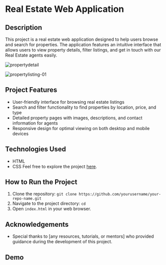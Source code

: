 ﻿


# Real Estate Web Application

## Description
This project is a real estate web application designed to help users browse and search for properties. The application features an intuitive interface that allows users to view property details, filter listings, and get in touch with our Real Estate agents easily.

![propertydetail](https://github.com/user-attachments/assets/68db6dee-1c5b-42bf-8aa2-00d330e460b9)

![propertylisting-01](https://github.com/user-attachments/assets/4718cefe-8628-45ed-b6c2-dce850827b00)


## Project Features
- User-friendly interface for browsing real estate listings
- Search and filter functionality to find properties by location, price, and type
- Detailed property pages with images, descriptions, and contact information for agents
- Responsive design for optimal viewing on both desktop and mobile devices

## Technologies Used
- HTML
- CSS
Feel free to explore the project [here](your-github-pages-link).

## How to Run the Project
1. Clone the repository: `git clone https://github.com/yourusername/your-repo-name.git`
2. Navigate to the project directory: `cd `
3. Open `index.html` in your web browser.

## Acknowledgements
- Special thanks to [any resources, tutorials, or mentors] who provided guidance during the development of this project.

## Demo
